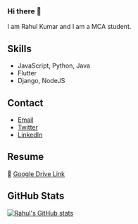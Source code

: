 ### Hi there 👋

I am Rahul Kumar and I am a MCA student.

## Skills
- JavaScript, Python, Java
- Flutter
- Django, NodeJS

## Contact
- [Email](mailto:kumarrahul771996@gmail.com)
- [Twitter](https://twitter.com/Rahul_codingrah)
- [LinkedIn](https://linkedin.com/in/rahullkumr/)

## Resume
📃 [Google Drive Link](https://drive.google.com/a)

<!--

-->

## GitHub Stats
[![Rahul's GitHub stats](https://github-readme-stats.vercel.app/api?username=Rahullkumr)](https://github.com/Rahullkumr?tab=repositories)



